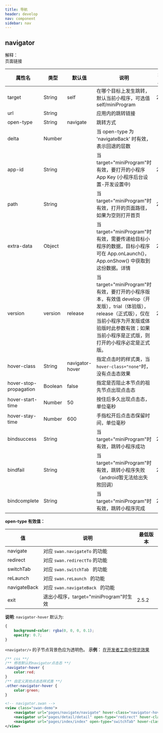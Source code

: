 ```yaml
---
title: 导航
header: develop
nav: component
sidebar: nav
---
```


## navigator
<div class="notice">解释： </div>页面链接
<div></div>

|属性名 |类型  |默认值  |说明|最低版本|
|---- | ---- | ---- |---- |---- |
|target|	String|	self|	在哪个目标上发生跳转，默认当前小程序，可选值self/miniProgram|2.5.2|
| url | String |  |应用内的跳转链接 ||
|open-type | String  | navigate  |跳转方式||
|delta | Number | |当 open-type 为 'navigateBack' 时有效，表示回退的层数||
|app-id|	String||		当target="miniProgram"时有效，要打开的小程序 App Key (小程序后台设置-开发设置中)|	2.5.2
|path|	String||		当target="miniProgram"时有效，打开的页面路径，如果为空则打开首页|	2.5.2|
|extra-data|	Object||		当target="miniProgram"时有效，需要传递给目标小程序的数据，目标小程序可在 App.onLaunch()，App.onShow() 中获取到这份数据。详情|	2.5.2|
|version|	version|	release|	当target="miniProgram"时有效，要打开的小程序版本，有效值 develop（开发版），trial（体验版），release（正式版），仅在当前小程序为开发版或体验版时此参数有效；如果当前小程序是正式版，则打开的小程序必定是正式版。|2.5.2|
|hover-class | String  |navigator-hover |指定点击时的样式类，当`hover-class="none"`时，没有点击态效果||
|hover-stop-propagation | Boolean  | false | 指定是否阻止本节点的祖先节点出现点击态||
|hover-start-time |Number | 50  | 按住后多久出现点击态，单位毫秒 ||
|hover-stay-time |Number |600 |手指松开后点击态保留时间，单位毫秒||
|bindsuccess|	String||		当target="miniProgram"时有效，跳转小程序成功|	2.5.2|
|bindfail|	String||		当target="miniProgram"时有效，跳转小程序失败 （android暂无法给出失败回调）|	2.5.2|
|bindcomplete|	String||		当target="miniProgram"时有效，跳转小程序完成|	2.5.2|

**open-type 有效值：**

|值 |说明 |最低版本|
|--- |--- |--- |
| navigate | 对应 `swan.navigateTo` 的功能||
| redirect | 对应 `swan.redirectTo` 的功能||
| switchTab | 对应 `swan.switchTab ` 的功能||
| reLaunch | 对应 `swan.reLaunch ` 的功能||
| navigateBack | 对应 `swan.navigateBack ` 的功能||
|exit|	退出小程序，target="miniProgram"时生效|	2.5.2|


**说明**:
`navigator-hover` 默认为:
```css
{
	background-color: rgba(0, 0, 0, 0.1);
	opacity: 0.7;
}
```
`<navigator/>` 的子节点背景色应为透明色。
**示例**： 
<a href="swanide://fragment/57e55a977e6df1610e996011da073bf11540396955" title="在开发者工具中预览效果" target="_blank">在开发者工具中预览效果</a>

```css
/** css **/
/** 修改默认的navigator点击态 **/
.navigator-hover {
	color:red;
}
/** 自定义其他点击态样式类 **/
.other-navigator-hover {
	color:green;
}

```

```xml
<!-- navigator.swan -->
<view class="swan-demo">
	<navigator url="pages/navigate/navigate" hover-class="navigator-hover">跳转到新页面</navigator>
	<navigator url="pages/detail/detail" open-type="redirect" hover-class="other-navigator-hover">在当前页打开</navigator>
	<navigator url="pages/index/index" open-type="switchTab" hover-class="other-navigator-hover">切换 Tab</navigator>
</view>

```
